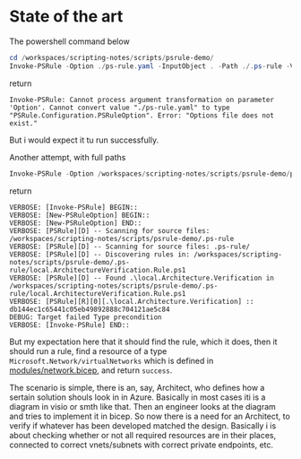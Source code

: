 # State of the art

The powershell command below

```powershell
cd /workspaces/scripting-notes/scripts/psrule-demo/
Invoke-PSRule -Option ./ps-rule.yaml -InputObject . -Path ./.ps-rule -Verbose -Debug
```

return

```console
Invoke-PSRule: Cannot process argument transformation on parameter 'Option'. Cannot convert value "./ps-rule.yaml" to type "PSRule.Configuration.PSRuleOption". Error: "Options file does not exist."
```

But i would expect it tu run successfully.

Another attempt, with full paths

```powershell
Invoke-PSRule -Option /workspaces/scripting-notes/scripts/psrule-demo/ps-rule.yaml -InputObject /workspaces/scripting-notes/scripts/psrule-demo -Path /workspaces/scripting-notes/scripts/psrule-demo/.ps-rule -Verbose -Debug
```

return

```console
VERBOSE: [Invoke-PSRule] BEGIN::
VERBOSE: [New-PSRuleOption] BEGIN::
VERBOSE: [New-PSRuleOption] END::
VERBOSE: [PSRule][D] -- Scanning for source files: /workspaces/scripting-notes/scripts/psrule-demo/.ps-rule
VERBOSE: [PSRule][D] -- Scanning for source files: .ps-rule/
VERBOSE: [PSRule][D] -- Discovering rules in: /workspaces/scripting-notes/scripts/psrule-demo/.ps-rule/local.ArchitectureVerification.Rule.ps1
VERBOSE: [PSRule][D] -- Found .\local.Architecture.Verification in /workspaces/scripting-notes/scripts/psrule-demo/.ps-rule/local.ArchitectureVerification.Rule.ps1
VERBOSE: [PSRule][R][0][.\local.Architecture.Verification] :: db144ec1c65441c05eb49892888c704121ae5c84
DEBUG: Target failed Type precondition
VERBOSE: [Invoke-PSRule] END::
```

But my expectation here that it should find the rule, which it does, then it should run a rule, find a resource of a type `Microsoft.Network/virtualNetworks` which is defined in [modules/network.bicep](/scripts/psrule-demo/modules/network.bicep), and return `success`.

The scenario is simple, there is an, say, Architect, who defines how a sertain solution shouls look in in Azure. Basically in most cases iti is a diagram in visio or smth like that. Then an engineer looks at the diagram and tries to implement it in bicep. So now there is a need for an Architect, to verify if whatever has been developed matched the design. Basically i is about checking whether or not all required resources are in their places, connected to correct vnets/subnets with correct private endpoints, etc.